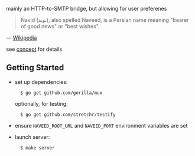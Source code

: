 mainly an HTTP-to-SMTP bridge, but allowing for user preferenes

> Navid (نوید), also spelled Naveed, is a Persian name meaning "bearer of good
> news" or "best wishes".

— [Wikipedia](http://en.wikipedia.org/wiki/Navid)

see [concept](https://github.com/innoq/naveed/wiki/concept) for details


Getting Started
---------------

* set up dependencies:

        $ go get github.com/gorilla/mux

  optionally, for testing:

        $ go get github.com/stretchr/testify

* ensure `NAVEED_ROOT_URL` and `NAVEED_PORT` environment variables are set
* launch server:

        $ make server
